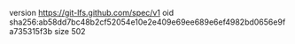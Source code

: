 version https://git-lfs.github.com/spec/v1
oid sha256:ab58dd7bc48b2cf52054e10e2e409e69ee689e6ef4982bd0656e9fa735315f3b
size 502
